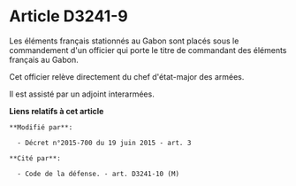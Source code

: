 # Article D3241-9

Les éléments français stationnés au Gabon sont placés sous le commandement d'un officier qui porte le titre de commandant des
éléments français au Gabon.

Cet officier relève directement du chef d'état-major des armées.

Il est assisté par un adjoint interarmées.

**Liens relatifs à cet article**

	**Modifié par**:

	  - Décret n°2015-700 du 19 juin 2015 - art. 3

	**Cité par**:

	  - Code de la défense. - art. D3241-10 (M)
